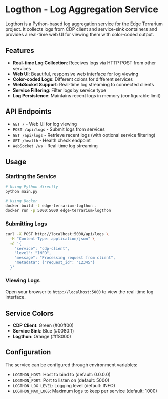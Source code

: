 # Logthon - Log Aggregation Service

Logthon is a Python-based log aggregation service for the Edge Terrarium project. It collects logs from CDP client and service-sink containers and provides a real-time web UI for viewing them with color-coded output.

## Features

- **Real-time Log Collection**: Receives logs via HTTP POST from other services
- **Web UI**: Beautiful, responsive web interface for log viewing
- **Color-coded Logs**: Different colors for different services
- **WebSocket Support**: Real-time log streaming to connected clients
- **Service Filtering**: Filter logs by service type
- **Log Persistence**: Maintains recent logs in memory (configurable limit)

## API Endpoints

- `GET /` - Web UI for log viewing
- `POST /api/logs` - Submit logs from services
- `GET /api/logs` - Retrieve recent logs (with optional service filtering)
- `GET /health` - Health check endpoint
- `WebSocket /ws` - Real-time log streaming

## Usage

### Starting the Service

```bash
# Using Python directly
python main.py

# Using Docker
docker build -t edge-terrarium-logthon .
docker run -p 5000:5000 edge-terrarium-logthon
```

### Submitting Logs

```bash
curl -X POST http://localhost:5000/api/logs \
  -H "Content-Type: application/json" \
  -d '{
    "service": "cdp-client",
    "level": "INFO",
    "message": "Processing request from client",
    "metadata": {"request_id": "12345"}
  }'
```

### Viewing Logs

Open your browser to `http://localhost:5000` to view the real-time log interface.

## Service Colors

- **CDP Client**: Green (#00ff00)
- **Service Sink**: Blue (#0080ff)
- **Logthon**: Orange (#ff8000)

## Configuration

The service can be configured through environment variables:

- `LOGTHON_HOST`: Host to bind to (default: 0.0.0.0)
- `LOGTHON_PORT`: Port to listen on (default: 5000)
- `LOGTHON_LOG_LEVEL`: Logging level (default: INFO)
- `LOGTHON_MAX_LOGS`: Maximum logs to keep per service (default: 1000)
